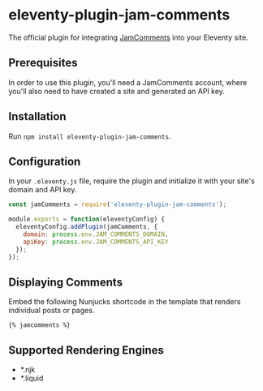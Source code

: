 # eleventy-plugin-jam-comments
The official plugin for integrating [JamComments](https://jamcomments.com) into your Eleventy site.

## Prerequisites

In order to use this plugin, you'll need a JamComments account, where you'll also need to have created a site and generated an API key.

## Installation

Run `npm install eleventy-plugin-jam-comments`.

## Configuration

In your `.eleventy.js` file, require the plugin and initialize it with your site's domain and API key.

```js
const jamComments = require('eleventy-plugin-jam-comments');

module.exports = function(eleventyConfig) {
  eleventyConfig.addPlugin(jamComments, {
    domain: process.env.JAM_COMMENTS_DOMAIN,
    apiKey: process.env.JAM_COMMENTS_API_KEY
  });
});
```

## Displaying Comments

Embed the following Nunjucks shortcode in the template that renders individual posts or pages.

```
{% jamcomments %}
```

## Supported Rendering Engines

* *.njk
* *.liquid

